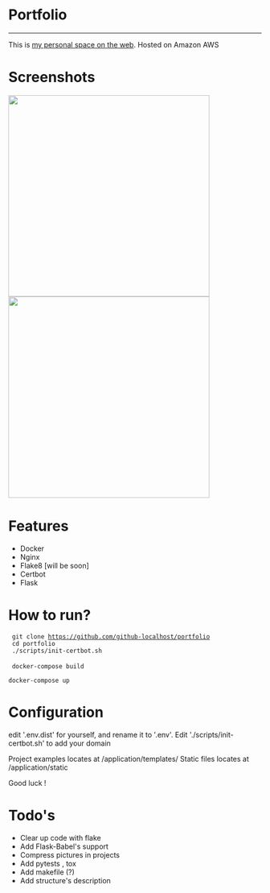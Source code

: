 # Portfolio 

----

This is [my personal space on the web](https://tech-with.me). Hosted on Amazon AWS


# Screenshots
<p float="left">
  <img src="https://github.com/github-localhost/portfolio/blob/b39074cd0c47b8c791ea7aae0c9ba7d262667d32/image.png" width="400">
  <img src="https://github.com/github-localhost/portfolio/blob/22598e5ec7941273496dfc0eb4e85dfc3b5614f7/image1.png" width="400">
</p>

# Features
- Docker
- Nginx
- Flake8 [will be soon]
- Certbot
- Flask


# How to run?

<code> git clone https://github.com/github-localhost/portfolio</code><br />
<code> cd portfolio </code><br />
<code> ./scripts/init-certbot.sh </code><br />
<code> docker-compose build </code><br />
<code> docker-compose up </code>

# Configuration
edit '.env.dist' for yourself, and rename it to '.env'.
Edit './scripts/init-certbot.sh' to add your domain

Project examples locates at /application/templates/
Static files locates at /application/static

Good luck !

# Todo's

- Clear up code with flake 
- Add Flask-Babel's support
- Compress pictures in projects
- Add pytests , tox 
- Add makefile (?)
- Add structure's description


